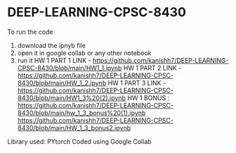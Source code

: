 # DEEP-LEARNING-CPSC-8430

To run the code
1) download the ipnyb file
2) open it in google collab or any other notebook
3) run it 
HW 1 PART 1 LINK - https://github.com/kanishh7/DEEP-LEARNING-CPSC-8430/blob/main/HW1_1.ipynb 
HW 1 PART 2 LINK - https://github.com/kanishh7/DEEP-LEARNING-CPSC-8430/blob/main/HW_1_2.ipynb
HW 1 PART 3 LINK - https://github.com/kanishh7/DEEP-LEARNING-CPSC-8430/blob/main/HW1_3%20(2).ipynb
HW 1 BONUS : https://github.com/kanishh7/DEEP-LEARNING-CPSC-8430/blob/main/hw_1_3_bonus%20(1).ipynb
             https://github.com/kanishh7/DEEP-LEARNING-CPSC-8430/blob/main/HW_1_3_bonus2.ipynb

Library used: PYtorch
Coded using Google Collab 
